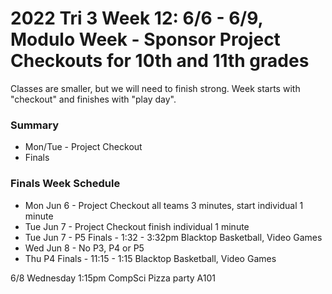 # 2022 Tri 3 Week 12: 6/6 - 6/9, Modulo Week - Sponsor Project Checkouts for 10th and 11th grades
Classes are smaller, but we will need to finish strong.   Week starts with "checkout" and finishes with "play day".


### Summary
*  Mon/Tue - Project Checkout
*  Finals 

    
###  Finals Week Schedule
* Mon Jun 6 - Project Checkout all teams 3 minutes, start individual 1 minute
* Tue Jun 7 - Project Checkout finish individual 1 minute
* Tue Jun 7 - P5 Finals - 1:32 - 3:32pm Blacktop Basketball, Video Games
* Wed Jun 8 - No P3, P4 or P5
* Thu P4 Finals - 11:15 - 1:15 Blacktop Basketball, Video Games

6/8 Wednesday 1:15pm CompSci Pizza party A101
